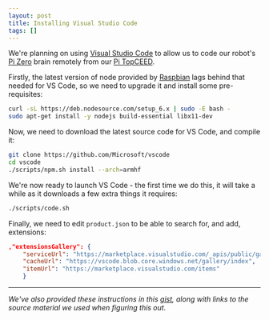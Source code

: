 ```yaml
---
layout: post
title: Installing Visual Studio Code
tags: []
---
```


We're planning on using [Visual Studio Code](https://code.visualstudio.com/) to allow us to code our robot's [Pi Zero](https://www.raspberrypi.org/products/pi-zero/) brain remotely from our [Pi TopCEED](https://www.pi-top.com/product/ceed).

Firstly, the latest version of node provided by [Raspbian](https://www.raspbian.org/) lags behind that needed for VS Code, so we need to upgrade it and install some pre-requisites:

``` bash
curl -sL https://deb.nodesource.com/setup_6.x | sudo -E bash -
sudo apt-get install -y nodejs build-essential libx11-dev
```
Now, we need to download the latest source code for VS Code, and compile it:

``` bash
git clone https://github.com/Microsoft/vscode
cd vscode
./scripts/npm.sh install --arch=armhf
```
We're now ready to launch VS Code - the first time we do this, it will take a while as it downloads a few extra things it requires:

``` bash
./scripts/code.sh
```

Finally, we need to edit `product.json` to be able to search for, and add, extensions:

``` json
,"extensionsGallery": {
    "serviceUrl": "https://marketplace.visualstudio.com/_apis/public/gallery",
    "cacheUrl": "https://vscode.blob.core.windows.net/gallery/index",
    "itemUrl": "https://marketplace.visualstudio.com/items"
    }
```

---

_We've also provided these instructions in this [gist](https://gist.github.com/whs-piwars/cb2a19e1cf223afb2711590472b48559), along with links to the source material we used when figuring this out._